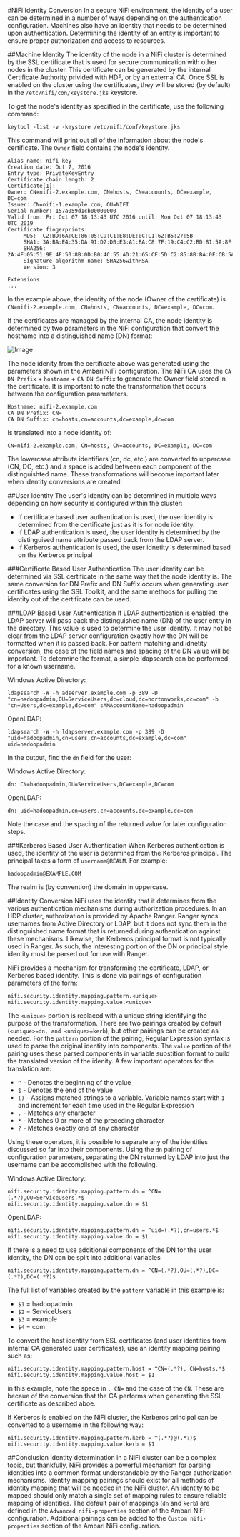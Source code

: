 #NiFi Identity Conversion
In a secure NiFi environment, the identity of a user can be determined in a number of ways depending on the authentication configuration. Machines also have an identity that needs to be determined upon authentication. Determining the identity of an entity is important to ensure proper authorization and access to resources.

##Machine Identity
The identity of the node in a NiFi cluster is determined by the SSL certificate that is used for secure communication with other nodes in the cluster. This certificate can be generated by the internal Certificate Authority privided with HDF, or by an external CA. Once SSL is enabled on the cluster using the certificates, they will be stored (by default) in the `/etc/nifi/con/keystore.jks` keystore.

To get the node's identity as specified in the certificate, use the following command:
```
keytool -list -v -keystore /etc/nifi/conf/keystore.jks
```

This command will print out all of the information about the node's certificate. The `Owner` field contains the node's identity.
```
Alias name: nifi-key
Creation date: Oct 7, 2016
Entry type: PrivateKeyEntry
Certificate chain length: 2
Certificate[1]:
Owner: CN=nifi-2.example.com, CN=hosts, CN=accounts, DC=example, DC=com
Issuer: CN=nifi-1.example.com, OU=NIFI
Serial number: 157a059d1cb00000000
Valid from: Fri Oct 07 18:13:43 UTC 2016 until: Mon Oct 07 18:13:43 UTC 2019
Certificate fingerprints:
	 MD5:  C2:BD:6A:CE:86:05:C9:C1:E8:DE:0C:C1:62:B5:27:5B
	 SHA1: 3A:BA:E4:35:DA:91:D2:DB:E3:A1:BA:C8:7F:19:C4:C2:BD:81:5A:8F
	 SHA256: 2A:4F:05:51:9E:4F:50:8B:0D:B0:4C:55:AD:21:65:CF:5D:C2:85:8B:BA:0F:CB:5A:95:AC:C4:3D:08:62:13:02
	 Signature algorithm name: SHA256withRSA
	 Version: 3

Extensions:
...
```

In the example above, the identity of the node (Owner of the certificate) is `CN=nifi-2.example.com, CN=hosts, CN=accounts, DC=example, DC=com`.

If the certificates are managed by the internal CA, the node identity is determined by two parameters in the NiFi configuration that convert the hostname into a distinguished name (DN) format:

![Image](images/nifi-dn-params.png?raw=true)

The node idenity from the certificate above was generated using the parameters shown in the Ambari NiFi configuration. The NiFi CA uses the `CA DN Prefix` + `hostname` + `CA DN Suffix` to generate the Owner field stored in the certificate. It is important to note the transformation that occurs between the configuration parameteters.

```
Hostname: nifi-2.example.com
CA DN Prefix: CN=
CA DN Suffix: cn=hosts,cn=accounts,dc=example,dc=com
```
Is translated into a node identity of:
```
CN=nifi-2.example.com, CN=hosts, CN=accounts, DC=example, DC=com
```

The lowercase attribute identifiers (cn, dc, etc.) are converted to uppercase (CN, DC, etc.) and a space is added between each component of the distinguishted name. These transformations will become important later when identity conversions are created.

##User Identity
The user's identity can be determined in multiple ways depending on how security is configured within the cluster:
- If certificate based user authentication is used, the user identity is determined from the certificate just as it is for node identity.
- If LDAP authentication is used, the user identity is determined by the distinguised name attribute passed back from the LDAP server.
- If Kerberos authentication is used, the user idnetity is determined based on the Kerberos principal

###Certificate Based User Authentication
The user identity can be determined via SSL certificate in the same way that the node identity is. The same conversion for DN Prefix and DN Suffix occurs when generating user certificates using the SSL Toolkit, and the same methods for pulling the identity out of the certificate can be used.

###LDAP Based User Authentication
If LDAP authentication is enabled, the LDAP server will pass back the distinguished name (DN) of the user entry in the directory. This value is used to determine the user identity. It may not be clear from the LDAP server configuration exactly how the DN will be formatted when it is passed back. For pattern matching and idnetity conversion, the case of the field names and spacing of the DN value will be important. To determine the format, a simple ldapsearch can be performed for a known username.

Windows Active Directory:
```
ldapsearch -W -h adserver.example.com -p 389 -D "cn=hadoopadmin,OU=ServiceUsers,dc=cloud,dc=hortonworks,dc=com" -b "cn=Users,dc=example,dc=com" sAMAccountName=hadoopadmin
```

OpenLDAP:
```
ldapsearch -W -h ldapserver.example.com -p 389 -D "uid=hadoopadmin,cn=users,cn=accounts,dc=example,dc=com" uid=hadoopadmin
```

In the output, find the `dn` field for the user:

Windows Active Directory:
```
dn: CN=hadoopadmin,OU=ServiceUsers,DC=example,DC=com
```

OpenLDAP:
```
dn: uid=hadoopadmin,cn=users,cn=accounts,dc=example,dc=com
```

Note the case and the spacing of the returned value for later configuration steps.

###Kerberos Based User Authentication
When Kerberos authentication is used, the identity of the user is determined from the Kerberos principal. The principal takes a form of `username@REALM`. For example:

```
hadoopadmin@EXAMPLE.COM
```

The realm is (by convention) the domain in uppercase.

##Identity Conversion
NiFi uses the identity that it determines from the various authentication mechanisms during authorization procedures. In an HDP cluster, authorization is provided by Apache Ranger. Ranger syncs usernames from Active Directory or LDAP, but it does not sync them in the distinguished name format that is returned during authentication against these mechanisms. Likewise, the Kerberos principal format is not typically used in Ranger. As such, the interesting portion of the DN or principal style identity must be parsed out for use with Ranger.

NiFi provides a mechanism for transforming the certificate, LDAP, or Kerberos based identity. This is done via pairings of configuration parameters of the form:

```
nifi.security.identity.mapping.pattern.<unique>
nifi.security.identity.mapping.value.<unique>
```

The `<unique>` portion is replaced with a unique string identifying the purpose of the transformation. There are two pairings created by default (`<unique>=dn, and <unique>=kerb`), but other pairings can be created as needed. For the `pattern` portion of the pairing, Regular Expression syntax is used to parse the original identity into components. The `value` portion of the pairing uses these parsed components in variable substition format to build the translated version of the idenity. A few important operators for the translation are:
- `^` - Denotes the beginning of the value
- `$` - Denotes the end of the value
- `()` - Assigns matched strings to a variable. Variable names start with `1` and increment for each time used in the Regular Expression
- `.` - Matches any character
- `*` - Matches 0 or more of the preceding character
- `?` - Matches exactly one of any character

Using these operators, it is possible to separate any of the identities discussed so far into their components. Using the `dn` pairing of configuration parameters, separating the DN returned by LDAP into just the username can be accomplished with the following.

Windows Active Directory:
```
nifi.security.identity.mapping.pattern.dn = ^CN=(.*?),OU=ServiceUsers.*$
nifi.security.identity.mapping.value.dn = $1
```

OpenLDAP:
```
nifi.security.identity.mapping.pattern.dn = ^uid=(.*?),cn=users.*$
nifi.security.identity.mapping.value.dn = $1
```

If there is a need to use additional components of the DN for the user identity, the DN can be split into additional variables
```
nifi.security.identity.mapping.pattern.dn = ^CN=(.*?),OU=(.*?),DC=(.*?),DC=(.*?)$
```

The full list of variables created by the `pattern` variable in this example is:
- `$1` = hadoopadmin
- `$2` = ServiceUsers
- `$3` = example
- `$4` = com

To convert the host identity from SSL certificates (and user identities from internal CA generated user certificates), use an identity mapping pairing such as:
```
nifi.security.identity.mapping.pattern.host = ^CN=(.*?), CN=hosts.*$
nifi.security.identity.mapping.value.host = $1
```
in this example, note the space in `, CN=` and the case of the `CN`. These are becaue of the conversion that the CA performs when generating the SSL certificate as described aboe.

If Kerberos is enabled on the NiFi cluster, the Kerberos principal can be converted to a username in the following way:
```
nifi.security.identity.mapping.pattern.kerb = ^(.*?)@(.*?)$
nifi.security.identity.mapping.value.kerb = $1
```

##Conclusion
Identity determination in a NiFi cluster can be a complex topic, but thankfully, NiFi provides a powerful mechanism for parsing identities into a common format understandable by the Ranger authorization mechanisms. Identity mapping pairings should exist for all methods of identity mapping that will be needed in the NiFi cluster. An identity to be mapped should only match a single set of mapping rules to ensure reliable mapping of identities. The default pair of mappings (`dn` and `kerb`) are defined in the `Advanced nifi-properties` section of the Ambari NiFi configuration. Additional pairings can be added to the `Custom nifi-properties` section of the Ambari NiFi configuration.
